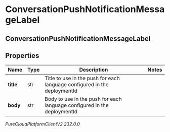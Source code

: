 # ConversationPushNotificationMessageLabel

## ConversationPushNotificationMessageLabel

## Properties

|Name | Type | Description | Notes|
|------------ | ------------- | ------------- | -------------|
| **title** | str | Title to use in the push for each language configured in the deploymentId | |
| **body** | str | Body to use in the push for each language configured in the deploymentId | |



_PureCloudPlatformClientV2 232.0.0_
